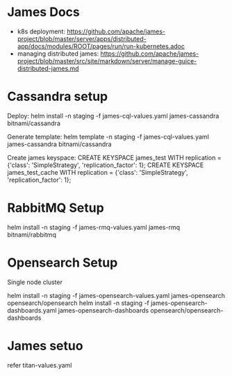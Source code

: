# James Docs

- k8s deployment: https://github.com/apache/james-project/blob/master/server/apps/distributed-app/docs/modules/ROOT/pages/run/run-kubernetes.adoc
- managing distributed james: https://github.com/apache/james-project/blob/master/src/site/markdown/server/manage-guice-distributed-james.md

# Cassandra setup

Deploy:
helm install -n staging -f james-cql-values.yaml james-cassandra bitnami/cassandra 

Generate template:
helm template -n staging -f james-cql-values.yaml james-cassandra bitnami/cassandra 

Create james keyspace:
CREATE KEYSPACE james_test WITH replication = {'class': 'SimpleStrategy', 'replication_factor': 1};
CREATE KEYSPACE james_test_cache WITH replication = {'class': 'SimpleStrategy', 'replication_factor': 1};

# RabbitMQ Setup

helm install -n staging -f james-rmq-values.yaml james-rmq bitnami/rabbitmq

# Opensearch Setup

Single node cluster

helm install -n staging -f james-opensearch-values.yaml james-opensearch opensearch/opensearch
helm install -n staging -f james-opensearch-dashboards.yaml james-opensearch-dashboards opensearch/opensearch-dashboards


# James setuo

refer titan-values.yaml

